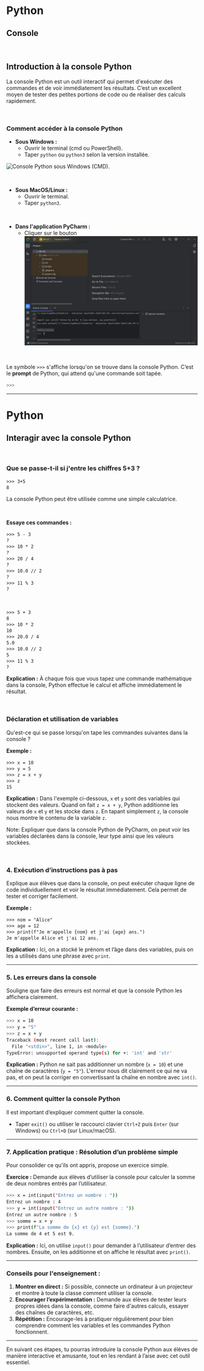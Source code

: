 
<!-- .slide: data-background="#2d2d2d" -->

# Python

## Console


<br>


## Introduction à la console Python

La console Python est un outil interactif qui permet d'exécuter des commandes et de voir immédiatement les résultats. C’est un excellent moyen de tester des petites portions de code ou de réaliser des calculs rapidement.


<br>


### Comment accéder à la console Python

- **Sous Windows :**
  - Ouvrir le terminal (cmd ou PowerShell).
  - Taper `python` ou `python3` selon la version installée.

![Console Python sous Windows (CMD)](./images/CMD_PythonConsole.png).


<br>


- **Sous MacOS/Linux :**
	- Ouvrir le terminal.
	- Taper `python3`.


<br>


- **Dans l'application PyCharm :**
	- Cliquer sur le bouton ![PyCharm - Console Python](./images/PyCharm_05-PythonConsole_01-Open.png)


<br>


Le symbole `>>>` s'affiche lorsqu'on se trouve dans la console Python. C’est le **prompt** de Python, qui attend qu'une commande soit tapée.

``` Python Console
>>>
```

---

<!-- .slide: data-background="#2d2d2d" -->
# Python
## Interagir avec la console Python


<br>

### **Que se passe-t-il si j'entre les chiffres 5+3 ?**


```Console PyCharm
>>> 3+5
8
```

La console Python peut être utilisée comme une simple calculatrice.

<br>

**Essaye ces commandes :**
```Console PyCharm
>>> 5 - 3
?
>>> 10 * 2
?
>>> 20 / 4
?
>>> 10.0 // 2
?
>>> 11 % 3
?
```

<br>


```Console PyCharm
>>> 5 + 3
8
>>> 10 * 2
10
>>> 20.0 / 4
5.0
>>> 10.0 // 2
5
>>> 11 % 3
?
```


**Explication :** À chaque fois que vous tapez une commande mathématique dans la console, Python effectue le calcul et affiche immédiatement le résultat.


<br>

### **Déclaration et utilisation de variables**
Qu'est-ce qui se passe lorsqu'on tape les commandes suivantes dans la console ? 

**Exemple :**
```Console PyCharm
>>> x = 10
>>> y = 5
>>> z = x + y
>>> z
15
```

**Explication :** Dans l'exemple ci-dessous, `x` et `y` sont des variables qui stockent des valeurs. Quand on fait `z = x + y`, Python additionne les valeurs de `x` et `y` et les stocke dans `z`. En tapant simplement `z`, la console nous montre le contenu de la variable `z`.

Note: Expliquer que dans la console Python de PyCharm, on peut voir les variables déclarées dans la console, leur type ainsi que les valeurs stockées.

<br>

### **4. Exécution d’instructions pas à pas**
Explique aux élèves que dans la console, on peut exécuter chaque ligne de code individuellement et voir le résultat immédiatement. Cela permet de tester et corriger facilement.

**Exemple :**
```Console PyCharm
>>> nom = "Alice"
>>> age = 12
>>> print(f"Je m'appelle {nom} et j'ai {age} ans.")
Je m'appelle Alice et j'ai 12 ans.
```

**Explication :** Ici, on a stocké le prénom et l’âge dans des variables, puis on les a utilisés dans une phrase avec `print`.

---

### **5. Les erreurs dans la console**
Souligne que faire des erreurs est normal et que la console Python les affichera clairement.

**Exemple d’erreur courante :**
```bash
>>> x = 10
>>> y = "5"
>>> z = x + y
Traceback (most recent call last):
  File "<stdin>", line 1, in <module>
TypeError: unsupported operand type(s) for +: 'int' and 'str'
```

**Explication :** Python ne sait pas additionner un nombre (`x = 10`) et une chaîne de caractères (`y = "5"`). L'erreur nous dit clairement ce qui ne va pas, et on peut la corriger en convertissant la chaîne en nombre avec `int()`.

---

### **6. Comment quitter la console Python**
Il est important d’expliquer comment quitter la console.

- Taper `exit()` ou utiliser le raccourci clavier `Ctrl+Z` puis `Enter` (sur Windows) ou `Ctrl+D` (sur Linux/macOS).

---

### **7. Application pratique : Résolution d’un problème simple**
Pour consolider ce qu'ils ont appris, propose un exercice simple.

**Exercice :**
Demande aux élèves d’utiliser la console pour calculer la somme de deux nombres entrés par l’utilisateur.

```bash
>>> x = int(input("Entrez un nombre : "))
Entrez un nombre : 4
>>> y = int(input("Entrez un autre nombre : "))
Entrez un autre nombre : 5
>>> somme = x + y
>>> print(f"La somme de {x} et {y} est {somme}.")
La somme de 4 et 5 est 9.
```

**Explication :** Ici, on utilise `input()` pour demander à l’utilisateur d’entrer des nombres. Ensuite, on les additionne et on affiche le résultat avec `print()`.

---

### **Conseils pour l'enseignement :**
1. **Montrer en direct :** Si possible, connecte un ordinateur à un projecteur et montre à toute la classe comment utiliser la console.
2. **Encourager l’expérimentation :** Demande aux élèves de tester leurs propres idées dans la console, comme faire d'autres calculs, essayer des chaînes de caractères, etc.
3. **Répétition :** Encourage-les à pratiquer régulièrement pour bien comprendre comment les variables et les commandes Python fonctionnent.

---

En suivant ces étapes, tu pourras introduire la console Python aux élèves de manière interactive et amusante, tout en les rendant à l’aise avec cet outil essentiel.